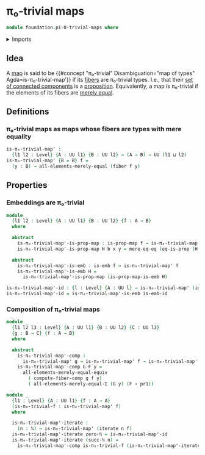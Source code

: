# π₀-trivial maps

```agda
module foundation.pi-0-trivial-maps where
```

<details><summary>Imports</summary>

```agda
open import elementary-number-theory.natural-numbers

open import foundation.action-on-identifications-functions
open import foundation.cartesian-morphisms-arrows
open import foundation.coproduct-types
open import foundation.decidable-types
open import foundation.dependent-pair-types
open import foundation.functoriality-cartesian-product-types
open import foundation.functoriality-coproduct-types
open import foundation.identity-types
open import foundation.mere-equality
open import foundation.retracts-of-maps
open import foundation.universe-levels

open import foundation-core.contractible-maps
open import foundation-core.contractible-types
open import foundation-core.embeddings
open import foundation-core.empty-types
open import foundation-core.equivalences
open import foundation-core.fibers-of-maps
open import foundation-core.function-types
open import foundation-core.functoriality-dependent-pair-types
open import foundation-core.homotopies
open import foundation-core.injective-maps
open import foundation-core.iterating-functions
open import foundation-core.propositional-maps
open import foundation-core.propositions
open import foundation-core.retractions
open import foundation-core.sections
```

</details>

## Idea

A [map](foundation-core.function-types.md) is said to be
{{#concept "π₀-trivial" Disambiguation="map of types" Agda=is-π₀-trivial-map'}}
if its [fibers](foundation-core.fibers-of-maps.md) are π₀-trivial types. I.e.,
that their [set of connected components](foundation.connected-components.md) is
a [proposition](foundation-core.propositions.md). Equivalently, a map is
π₀-trivial if the elements of its fibers are
[merely equal](foundation.mere-equality.md).

## Definitions

### π₀-trivial maps as maps whose fibers are types with mere equality

```agda
is-π₀-trivial-map' :
  {l1 l2 : Level} {A : UU l1} {B : UU l2} → (A → B) → UU (l1 ⊔ l2)
is-π₀-trivial-map' {B = B} f =
  (y : B) → all-elements-merely-equal (fiber f y)
```

## Properties

### Embeddings are π₀-trivial

```agda
module _
  {l1 l2 : Level} {A : UU l1} {B : UU l2} {f : A → B}
  where

  abstract
    is-π₀-trivial-map'-is-prop-map : is-prop-map f → is-π₀-trivial-map' f
    is-π₀-trivial-map'-is-prop-map H b x y = mere-eq-eq (eq-is-prop (H b))

  abstract
    is-π₀-trivial-map'-is-emb : is-emb f → is-π₀-trivial-map' f
    is-π₀-trivial-map'-is-emb H =
      is-π₀-trivial-map'-is-prop-map (is-prop-map-is-emb H)

is-π₀-trivial-map'-id : {l : Level} {A : UU l} → is-π₀-trivial-map' (id {A = A})
is-π₀-trivial-map'-id = is-π₀-trivial-map'-is-emb is-emb-id
```

### Composition of π₀-trivial maps

```agda
module _
  {l1 l2 l3 : Level} {A : UU l1} {B : UU l2} {C : UU l3}
  {g : B → C} {f : A → B}
  where

  abstract
    is-π₀-trivial-map'-comp :
      is-π₀-trivial-map' g → is-π₀-trivial-map' f → is-π₀-trivial-map' (g ∘ f)
    is-π₀-trivial-map'-comp G F y =
      all-elements-merely-equal-equiv
        ( compute-fiber-comp g f y)
        ( all-elements-merely-equal-Σ (G y) (F ∘ pr1))

module _
  {l1 : Level} {A : UU l1} {f : A → A}
  (is-π₀-trivial-f : is-π₀-trivial-map' f)
  where

  is-π₀-trivial-map'-iterate :
    (n : ℕ) → is-π₀-trivial-map' (iterate n f)
  is-π₀-trivial-map'-iterate zero-ℕ = is-π₀-trivial-map'-id
  is-π₀-trivial-map'-iterate (succ-ℕ n) =
    is-π₀-trivial-map'-comp is-π₀-trivial-f (is-π₀-trivial-map'-iterate n)
```
